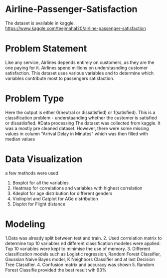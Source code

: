 # Airline-Passenger-Satisfaction
The dataset is available in kaggle. https://www.kaggle.com/teejmahal20/airline-passenger-satisfaction

# Problem Statement
Like any service, Airlines depends entirely on customers, as they are the one paying for it. Airlines spend millions on understasnding customer satisfaction. This dataset uses various variables and to determine which variables contribute most to passengers satisfaction.
# Problem Type
Here the output is either 0(neutral or dissatisfied) or 1(satisfied). This is a classification problem - understaanding whether the customer is satisfied or dissatiisfied.
#Data processing
The dataset was collected from kaggle. It was a mostly pre cleaned dataset. However, there were some missing values in column "Arrival Delay in Minutes" which was then filled with median values
# Data Visualization
a few methods were used
1. Boxplot for all the variables
2. Heatmap for correlations and variables with highest correlation
3. Kdeplot for age distribution for different genders
4. Violinplot and Catplot for AGe distribution
5. Displot for Flight distance 
# Modeling

1.Data was already split between test and train. 
2. Used correlation matrix to determine top 10 variables nd different classification modeles were applied. Top 10 variables were kept to  minimise the use of memory.
3. Different classification models such as Logistic regression, Random Forest Classifier, Gaussian Naive Bayes model, K Neighbors Classifier and at last Decision Tree Classifier.
4. Confusion matrix and accuracy was shown
5. Random Forest Classifie provided the best result wih 93%


